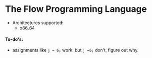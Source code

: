 # The Flow Programming Language

- Architectures supported:
  - x86\_64


#### To-do's:
  - assignments like `j = 6;` work. but `j =6;` don't, figure out why.
